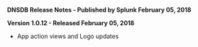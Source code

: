 **DNSDB Release Notes - Published by Splunk February 05, 2018**


**Version 1.0.12 - Released February 05, 2018**

* App action views and Logo updates
